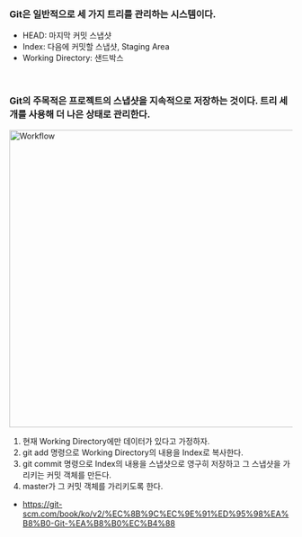 ### Git은 일반적으로 세 가지 트리를 관리하는 시스템이다.
* HEAD: 마지막 커밋 스냅샷
* Index: 다음에 커밋할 스냅샷, Staging Area
* Working Directory: 샌드박스

<br>

### Git의 주목적은 프로젝트의 스냅샷을 지속적으로 저장하는 것이다. 트리 세 개를 사용해 더 나은 상태로 관리한다.
<img width="529" alt="Workflow" src="https://user-images.githubusercontent.com/53414240/128873930-68fa6fdc-245e-4b5c-854f-02cd09af20b6.PNG">

1. 현재 Working Directory에만 데이터가 있다고 가정하자.
2. git add 명령으로 Working Directory의 내용을 Index로 복사한다.
3. git commit 명령으로 Index의 내용을 스냅샷으로 영구히 저장하고 그 스냅샷을 가리키는 커밋 객체를 만든다.
4. master가 그 커밋 객체를 가리키도록 한다.
* <https://git-scm.com/book/ko/v2/%EC%8B%9C%EC%9E%91%ED%95%98%EA%B8%B0-Git-%EA%B8%B0%EC%B4%88> 
